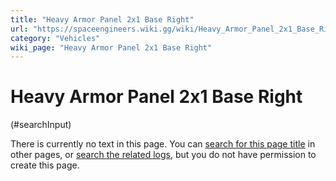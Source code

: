 ```yaml
---
title: "Heavy Armor Panel 2x1 Base Right"
url: "https://spaceengineers.wiki.gg/wiki/Heavy_Armor_Panel_2x1_Base_Right"
category: "Vehicles"
wiki_page: "Heavy Armor Panel 2x1 Base Right"
---
```


# Heavy Armor Panel 2x1 Base Right

(#searchInput)

There is currently no text in this page. You can [search for this page title](https://spaceengineers.wiki.gg/wiki/Special:Search/Heavy_Armor_Panel_2x1_Base_Right "Special:Search/Heavy Armor Panel 2x1 Base Right") in other pages, or [search the related logs](https://spaceengineers.wiki.gg/wiki/Special:Log?page=Heavy_Armor_Panel_2x1_Base_Right), but you do not have permission to create this page.